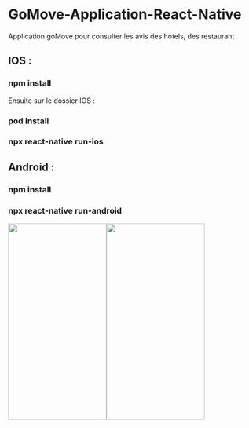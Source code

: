 # GoMove-Application-React-Native

Application goMove pour consulter les avis des hotels, des restaurant

## IOS : 
 ### npm install
 Ensuite sur le dossier IOS : 
 ### pod install 
 ### npx react-native run-ios
 
## Android : 
### npm install 
### npx react-native run-android

<div style="display:flex">
<img src="https://user-images.githubusercontent.com/71132716/160781631-ffaa526e-7107-49a1-90dd-4453852e074e.jpg" width="200" height="400"/>
<img src="https://user-images.githubusercontent.com/71132716/160780522-6e611dfa-3b97-40b6-a61c-c38361a85ae2.jpg" width="200" height="400"/>

<div>

  
  

